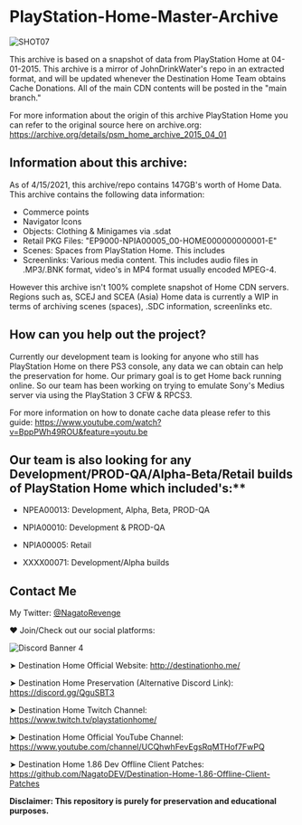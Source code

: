 # PlayStation-Home-Master-Archive

![SHOT07](https://user-images.githubusercontent.com/67494727/114958999-2a4a5500-9e32-11eb-8043-8ce833fdd6af.PNG)

This archive is based on a snapshot of data from PlayStation Home at 04-01-2015. This archive is a mirror of JohnDrinkWater's repo in an extracted format, and will be updated whenever the Destination Home Team obtains Cache Donations. All of the main CDN contents will be posted in the "main branch." 

For more information about the origin of this archive PlayStation Home you can refer to the original source here on archive.org: https://archive.org/details/psm_home_archive_2015_04_01

## Information about this archive:

As of 4/15/2021, this archive/repo contains 147GB's worth of Home Data. This archive contains the following data information:

* Commerce points
* Navigator Icons
* Objects: Clothing & Minigames via .sdat
* Retail PKG Files: "EP9000-NPIA00005_00-HOME000000000001-E"
* Scenes: Spaces from PlayStation Home. This includes
* Screenlinks: Various media content. This includes audio files in .MP3/.BNK format, video's in MP4 format usually encoded MPEG-4.

However this archive isn't 100% complete snapshot of Home CDN servers. Regions such as, SCEJ and SCEA (Asia) Home data is currently a WIP in terms of archiving scenes (spaces), .SDC information, screenlinks etc.

## How can you help out the project?

Currently our development team is looking for anyone who still has PlayStation Home on there PS3 console, any data we can obtain can help the preservation for home. Our primary goal is to get Home back running online. So our team has been working on trying to emulate Sony's Medius server via using the PlayStation 3 CFW & RPCS3.

For more information on how to donate cache data please refer to this guide: https://www.youtube.com/watch?v=BppPWh49ROU&feature=youtu.be

## Our team is also looking for any Development/PROD-QA/Alpha-Beta/Retail builds of PlayStation Home which included's:**

* NPEA00013: Development, Alpha, Beta, PROD-QA

* NPIA00010: Development & PROD-QA 

* NPIA00005: Retail

* XXXX00071: Development/Alpha builds

## Contact Me

My Twitter: [@NagatoRevenge](https://twitter.com/NagatoRevenge)


❤️ Join/Check out our social platforms:

![Discord Banner 4](https://discordapp.com/api/guilds/621722473695805450/widget.png?style=banner4)

➤ Destination Home Official Website: http://destinationho.me/

➤ Destination Home Preservation (Alternative Discord Link): https://discord.gg/QguSBT3

➤ Destination Home Twitch Channel: https://www.twitch.tv/playstationhome/

➤ Destination Home Official YouTube Channel: https://www.youtube.com/channel/UCQhwhFevEgsRqMTHof7FwPQ

➤ Destination Home 1.86 Dev Offline Client Patches: https://github.com/NagatoDEV/Destination-Home-1.86-Offline-Client-Patches

**Disclaimer: This repository is purely for preservation and educational purposes.**
